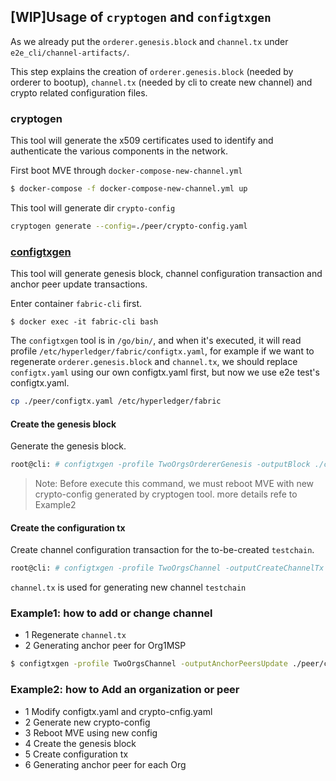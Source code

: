 ## [WIP]Usage of `cryptogen` and `configtxgen`

As we already put the `orderer.genesis.block` and `channel.tx` under `e2e_cli/channel-artifacts/`.

This step explains the creation of `orderer.genesis.block` (needed by orderer to bootup), `channel.tx` (needed by cli to create new channel) and crypto related configuration files.

### cryptogen

This tool will generate the x509 certificates used to identify and authenticate the various components in the network.

First boot MVE through `docker-compose-new-channel.yml`
```bash
$ docker-compose -f docker-compose-new-channel.yml up
```

This tool will generate dir `crypto-config`
```bash
cryptogen generate --config=./peer/crypto-config.yaml
```

### [configtxgen](http://hyperledger-fabric.readthedocs.io/en/latest/configtxgen.html?highlight=crypto#)

This tool will generate genesis block, channel configuration transaction and anchor peer update transactions.

Enter container `fabric-cli` first.
```
$ docker exec -it fabric-cli bash
```

The `configtxgen` tool is in `/go/bin/`, and when it's executed, 
it will read profile `/etc/hyperledger/fabric/configtx.yaml`, 
for example if we want to regenerate `orderer.genesis.block` and `channel.tx`, we should
replace `configtx.yaml` using our own configtx.yaml first, but now we use e2e test's configtx.yaml.

```bash
cp ./peer/configtx.yaml /etc/hyperledger/fabric
```

#### Create the genesis block

Generate the genesis block.

```bash
root@cli: # configtxgen -profile TwoOrgsOrdererGenesis -outputBlock ./channel-artifacts/orderer.genesis.block
```
> Note: Before execute this command, we must reboot MVE with new crypto-config generated by cryptogen tool.
> more details refe to Example2

#### Create the configuration tx
Create channel configuration transaction for the to-be-created `testchain`.
```bash
root@cli: # configtxgen -profile TwoOrgsChannel -outputCreateChannelTx ./peer/channel-artifacts/channel.tx -channelID testchain
```
`channel.tx` is used for generating new channel `testchain`


### Example1: how to add or change channel

* 1 Regenerate `channel.tx`
* 2 Generating anchor peer for Org1MSP
```bash
$ configtxgen -profile TwoOrgsChannel -outputAnchorPeersUpdate ./peer/channel-artifacts/Org1MSPanchors.tx -channelID testchain -asOrg Org1MSP
```

### Example2: how to Add an organization or peer

* 1 Modify configtx.yaml and crypto-cnfig.yaml
* 2 Generate new crypto-config 
* 3 Reboot MVE using new config
* 4 Create the genesis block
* 5 Create configuration tx
* 6 Generating anchor peer for each Org